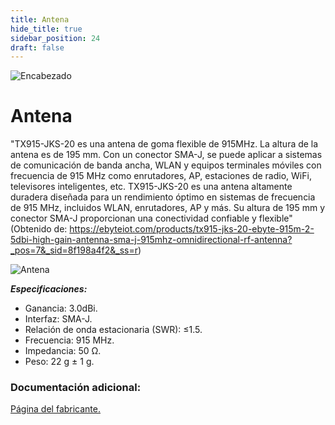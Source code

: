 ```yaml
---
title: Antena
hide_title: true
sidebar_position: 24
draft: false
---
```

![Encabezado](https://firebasestorage.googleapis.com/v0/b/modulo-b3e1a.appspot.com/o/General%2Fimagenes%2Flogo%20sena%202.png?alt=media&token=f8400ade-f50e-4175-8ff1-d69a8bc9a180&_gl=1*1b8f15f*_ga*MTE3MTQwMjUxOS4xNjk2MjYzMDI3*_ga_CW55HF8NVT*MTY5NjI3NDM1NS4yLjEuMTY5NjI3NTE4My4zMS4wLjA.)

# **Antena**

"TX915-JKS-20 es una antena de goma flexible de 915MHz. La altura de la antena es de 195 mm. Con un conector SMA-J, se puede aplicar a sistemas de comunicación de banda ancha, WLAN y equipos terminales móviles con frecuencia de 915 MHz como enrutadores, AP, estaciones de radio, WiFi, televisores inteligentes, etc. TX915-JKS-20 es una antena altamente duradera diseñada para un rendimiento óptimo en sistemas de frecuencia de 915 MHz, incluidos WLAN, enrutadores, AP y más. Su altura de 195 mm y conector SMA-J proporcionan una conectividad confiable y flexible"(Obtenido de: https://ebyteiot.com/products/tx915-jks-20-ebyte-915m-2-5dbi-high-gain-antenna-sma-j-915mhz-omnidirectional-rf-antenna?_pos=7&_sid=8f198a4f2&_ss=r)

![Antena](https://firebasestorage.googleapis.com/v0/b/modulo-b3e1a.appspot.com/o/General%2Fimagenes%2FRepositorio%2Fantena.png?alt=media&token=30b5c584-ad04-43f5-9bd9-d1ad502e4e2c)

***Especificaciones:***

- Ganancia: 3.0dBi.
- Interfaz: SMA-J.
- Relación de onda estacionaria (SWR): ≤1.5.
- Frecuencia: 915 MHz.
- Impedancia: 50 Ω.
- Peso: 22 g ± 1 g.

### Documentación adicional:

[Página del fabricante.](https://ebyteiot.com/products/tx915-jks-20-ebyte-915m-2-5dbi-high-gain-antenna-sma-j-915mhz-omnidirectional-rf-antenna?_pos=7&_sid=8f198a4f2&_ss=r)
